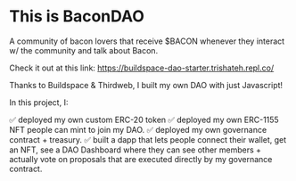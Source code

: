 # This is BaconDAO

A community of bacon lovers that receive $BACON whenever they interact w/ the community and talk about Bacon.

Check it out at this link:
https://buildspace-dao-starter.trishateh.repl.co/

Thanks to Buildspace & Thirdweb, I built my own DAO with just Javascript!

In this project, I:

✅ deployed my own custom ERC-20 token
✅ deployed my own ERC-1155 NFT people can mint to join my DAO.
✅ deployed my own governance contract + treasury.
✅ built a dapp that lets people connect their wallet, get an NFT, see a DAO Dashboard where they can see other members + actually vote on proposals that are executed directly by my governance contract.

